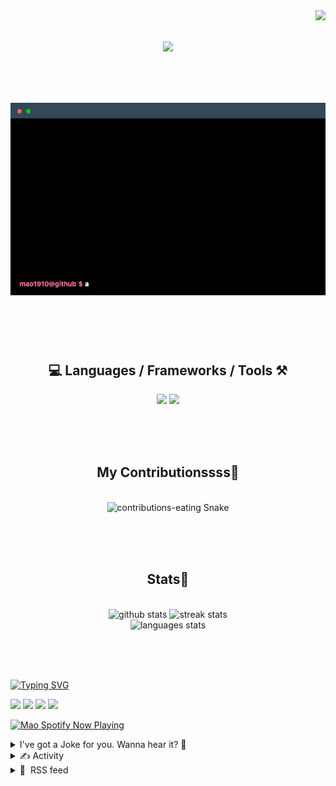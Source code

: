 <!-- VISITOR BADGE -->
<!-- https://github.com/hehuapei/visitor-badge -->

<img align="right" src="https://visitor-badge.laobi.icu/badge?page_id=mao1910.mao1910&left_color=%2379DAF9&right_color=%23FE6E96" />


<!-- TYPING SVG -->
<!-- https://github.com/DenverCoder1/readme-typing-svg -->

<h1 align="center">
    <img src="https://readme-typing-svg.herokuapp.com/?font=Righteous&size=35&center=true&vCenter=true&width=500&height=70&color=FE6E96&font=poppins&duration=5000&lines=Hi+There!+👋;+I'm+Mao!;" />
</h1>

<br/>

<!-- CODE/TERMINAL ABOUT ME -->
<h1 align="center">
<img src="./assets/terminal-5.gif" alt="Terminal" />
</h1>

<br/><br/><br/>


<!-- TECHNOLOGIES LOGOS -->
<!-- https://github.com/tandpfun/skill-icons -->

<h2 align="center">💻 Languages / Frameworks / Tools ⚒️</h2>
<div align="center">
    <img src="https://skillicons.dev/icons?i=javascript,typescript,angular,react,html,css,scss,bootstrap,cs,java,spring" />
    <img src="https://skillicons.dev/icons?i=flutter,firebase,supabase,mysql,git,github,gitlab,vscode,idea,maven,figma" />
</div>

<br/><br/><br/>


<!-- CONTRIBUTIONS SNAKE GAME -->
<!-- https://github.com/Platane/snk -->

<div align="center">
  <h2> My Contributionssss🐍 </h2>
  <br>
  <img alt="contributions-eating Snake" src="https://raw.githubusercontent.com/mao1910/mao1910/output/github-contribution-grid-snake.svg" />

  <!-- Four lines below suggested by Planate for Dark mode-->
  <picture>
  <source media="(prefers-color-scheme: dark)" srcset="github-snake-dark.svg" />
  <source media="(prefers-color-scheme: light)" srcset="github-snake.svg" />
  </picture>
  
  <br/><br/><br/>
</div>


<!-- GITHUB STATS -->
<!-- https://github.com/DenverCoder1/github-readme-streak-stats -->
<!-- https://github.com/anuraghazra/github-readme-stats -->
<!-- https://github-readme-stats-mao1910.vercel.app/ My own Vercel deployment-->

<h2 align="center"> Stats📝 </h2>
  <br>
<div align=center>
  <img width=429 src="https://github-readme-stats-mao1910.vercel.app/api?username=mao1910&count_private=true&show_icons=true&theme=dracula&rank_icon=github&hide=contribs&border_radius=10&border_color=79DAF9" alt="github stats"/>
  <img width=396 src="https://streak-stats.demolab.com/?user=mao1910&count_private=true&theme=dracula&currStreakNum=79DAF9&currStreakLabel=FE6E96&border_radius=10&border=79DAF9" alt="streak stats"/>
  <br/>
  <img src="https://github-readme-stats-mao1910.vercel.app/api/top-langs/?username=mao1910&layout=compact&theme=dracula&border_radius=10&size_weight=0.5&count_weight=0.5&border_color=79DAF9" alt="languages stats" />
</div>

<br/><br/><br/>


<!-- FOOTER -->
<!-- https://github.com/DenverCoder1/readme-typing-svg -->
<!-- https://readme-typing-svg.demolab.com/demo/ -->

<a href="https://git.io/typing-svg"><img src="https://readme-typing-svg.demolab.com?font=Poppins&pause=1000&color=FE6E96&width=535&lines=Thanks+for+dropping+by!;Feel+free+to+check+any+of+the+Socials+below+%F0%9F%91%87;Or+the+Joke+Of+The+Day+if+you're+down+for+a+giggle+%F0%9F%98%9D;Hope+to+see+you+again+%F0%9F%91%8A;Uh%3F+You're+still+here%3F;Well...+I'm+running+out+of+things+to+say...;Tell+you+what%2C+due+to+your+effort+and+perseverance%2C;I+shall+present+you+with+a+short+poem%3A;%22To+code%2C+or+not+to+code%2C+that+is+the+question%3A;Whether+'tis+nobler+in+the+IDE+to+debug;The+errors+and+issues+of+outrageous+software%2C;Or+to+take+up+the+keyboard+against+a+sea+of+bugs;And+by+coding%2C+end+them.%22;by+William+Shakespeare%2C+probably.+;Pretty+sure+that's+Hamlet's.;Alrighty%2C+this+has+been+fun.;But+I'll+restart+the+loop+now...+see+ya+soon!" alt="Typing SVG" /></a>


<!--  SOCIAL NETWORKS -->
<!-- https://github.com/alexandresanlim/Badges4-README.md-Profile -->

  <div> 
    <a href="https://www.linkedin.com/" target="_blank"><img src="https://img.shields.io/badge/-LinkedIn-%230077B5?style=for-the-badge&logo=linkedin&logoColor=white" target="_blank"></a> <!-- ADD LINKEDIN PROFILE -->
    <a href = "https://www.google.com"><img src="https://img.shields.io/badge/Portfolio-4285F4?style=for-the-badge&logo=Google-chrome&logoColor=white" target="_blank"></a> <!-- ADD PORTFOLIO WEBSITE -->
    <a href="https://discord.gg" target="_blank"><img src="https://img.shields.io/badge/Discord-7289DA?style=for-the-badge&logo=discord&logoColor=white" target="_blank"></a> <!-- ADD DISCORD -->
    <a href = "mao1910dev@gmail.com"><img src="https://img.shields.io/badge/Gmail-D14836?style=for-the-badge&logo=gmail&logoColor=white" target="_blank"></a>
  </div>


<!-- SPOTIFY PLAYING-->
<!-- https://github.com/novatorem/novatorem -->
<!-- https://spotify-now-playing-novatorem-git-main-mao1910.vercel.app/ My own Vercel deployment-->

[<img width=438px src="https://spotify-now-playing-git-main-mao1910.vercel.app//api/spotify/?border_color=FE6E96" alt="Mao Spotify Now Playing" />](https://open.spotify.com/user/31542et242zglhf42ydrtqgvuvde)


<!-- JOKE OF THE DAY -->
<!-- https://github.com/ABSphreak/readme-jokes -->
<!-- https://readme-jokes-git-master-mao1910.vercel.app/ My own Vercel deployment-->

<details>
<summary>I've got a Joke for you. Wanna hear it? 🙈</summary>

<br/>

 <tr>
 <td style="padding-top:4px"><img src = "https://readme-jokes-git-master-mao1910.vercel.app/api?&theme=dracula"></td>
 </tr>

</details>


<!-- ACTIVITY -->
<!-- https://github.com/jamesgeorge007/github-activity-readme -->


<details>
<summary>✍️ Activity</summary>

<br/>
<!-- START_SECTION:activity -->
<!--END_SECTION:activity-->

</details>


<!-- RSS FEED -->
<!-- https://github.com/gautamkrishnar/blog-post-workflow -->


<details>
<summary>📕 &nbsp;RSS feed</summary>

<br/>

<!-- BLOG-POST-LIST:START -->
 #### - [Getting Started with SMS Notifications using Africas Talking and GitHub Actions🐙](https://dev.to/ken_mwaura1/getting-started-with-sms-notifications-using-africas-talking-and-github-actions-5de0) 
 <details><summary>Article</summary> <p>New month, New Tutorial 🚀. In the next few weeks, I will be writing a series of tutorials on how to send SMS notifications using Africas Talking and GitHub Actions. This is the first tutorial in the series.</p>

<h2>
  
  
  Introduction 💫
</h2>

<p>GitHub Actions allows you to create workflows that automate your CI/CD process. Africas Talking provides a simple and reliable API to send SMS notifications to your users.</p>

<p>This tutorial I will show you how to send SMS notifications using Africas Talking and GitHub Actions. We will be using the Africas Talking SMS API to send SMS notifications to a phone number of your choice. We will be using GitHub Actions to automate the process of sending the SMS notifications.</p>

<p>The diagram below shows a highlevel overview of the workflow we will be creating:</p>

<p><a href="https://res.cloudinary.com/practicaldev/image/fetch/s--kawmV8HU--/c_limit%2Cf_auto%2Cfl_progressive%2Cq_auto%2Cw_800/https://dev-to-uploads.s3.amazonaws.com/uploads/articles/xrf9ciqpz253glukdslb.png" class="article-body-image-wrapper"><img src="https://res.cloudinary.com/practicaldev/image/fetch/s--kawmV8HU--/c_limit%2Cf_auto%2Cfl_progressive%2Cq_auto%2Cw_800/https://dev-to-uploads.s3.amazonaws.com/uploads/articles/xrf9ciqpz253glukdslb.png" alt="Workflow diagram" width="800" height="390"></a></p>

<h2>
  
  
  Benefits 🦸
</h2>

<ul>
<li>Get real-time SMS alerts for workflow results.</li>
<li>No need to constantly check GitHub for status.</li>
<li>SMS is more convenient compared to email notifications.</li>
</ul>

<h2>
  
  
  Prerequisites
</h2>

<ul>
<li>A GitHub account with a repository (Alternatively create a new repo).</li>
<li>An Africas Talking account and API keys.</li>
</ul>

<h2>
  
  
  Getting Started 🤩
</h2>

<h3>
  
  
  Steps 🚶
</h3>

<p>The steps below assume you have a GitHub account and a repository. If you don’t have a repository, you can create one by following the steps <a href="https://help.github.com/en/github/getting-started-with-github/create-a-repo">here</a>. Once you have a repository, follow the steps below to get started.</p>

<ul>
<li>Get Africas Talking API keys 🔑:</li>
</ul>

<ol>
<li>Sign up on <a href="https://africastalking.com/">AfricasTalking.com</a>
</li>
<li>Get your username and API key from the SMS dashboard. Note you will be prompted for your password. Once the key is created and displayed copy and paste it elsewhere as they usually create a new one each time. </li>
</ol>

<p><a href="https://res.cloudinary.com/practicaldev/image/fetch/s--QsllITeM--/c_limit%2Cf_auto%2Cfl_progressive%2Cq_auto%2Cw_800/https://dev-to-uploads.s3.amazonaws.com/uploads/articles/9t49hj51ar2p5n79ho9m.png" class="article-body-image-wrapper"><img src="https://res.cloudinary.com/practicaldev/image/fetch/s--QsllITeM--/c_limit%2Cf_auto%2Cfl_progressive%2Cq_auto%2Cw_800/https://dev-to-uploads.s3.amazonaws.com/uploads/articles/9t49hj51ar2p5n79ho9m.png" alt="Settings page" width="800" height="300"></a></p>

<ul>
<li>Add secrets to GitHub repository(We will use these secrets in our workflow):</li>
</ul>

<ol>
<li>In your repo, go to <strong>Settings &gt; Secrets &gt; Actions</strong>
</li>
<li>Add a secret <code>AT_USERNAME</code> with your username.</li>
<li>Add a secret <code>AT_API_KEY</code> with your API key.</li>
<li>Add a secret <code>toPhoneNumber</code> with the phone number you want to send the SMS to. (Format: +2547XXXXXXXX)</li>
</ol>

<p>Once you have added the secrets, your secrets page should look like this:</p>

<p><a href="https://res.cloudinary.com/practicaldev/image/fetch/s--DN7tCJAT--/c_limit%2Cf_auto%2Cfl_progressive%2Cq_auto%2Cw_800/https://dev-to-uploads.s3.amazonaws.com/uploads/articles/4l5cu3gnqklcyq087qtw.png" class="article-body-image-wrapper"><img src="https://res.cloudinary.com/practicaldev/image/fetch/s--DN7tCJAT--/c_limit%2Cf_auto%2Cfl_progressive%2Cq_auto%2Cw_800/https://dev-to-uploads.s3.amazonaws.com/uploads/articles/4l5cu3gnqklcyq087qtw.png" alt="Secrets dashboard" width="800" height="307"></a></p>

<h2>
  
  
  Methods of running code on GitHub Actions 🐙
</h2>

<p>There are two ways to we can accomplish running our code on GitHub Actions. We can either:</p>

<ol>
<li><p>create a new workflow.</p></li>
<li><p>use an existing workflow and add the code as a step.</p></li>
</ol>

<p>Lets explore both methods.</p>

<h3>
  
  
  Method 1: Create a new workflow
</h3>

<h2>
  
  
  - Create a new workflow:
</h2>

<p><strong>If you are using the GitHub website:</strong></p>

<ul>
<li>In your repo, go to <strong>Actions &gt; New Workflow</strong>
</li>
<li>Select <strong>Set up a workflow yourself</strong>
</li>
<li>Name your workflow</li>
</ul>

<p><strong>If you are working in your IDE eg VSCode</strong></p>

<ul>
<li>In your GitHub repository, create a .github/workflows directory if it doesn't already exist.</li>
<li>Inside the .github/workflows directory, create a YAML file (e.g., sms-notification.yml) to define your GitHub Actions workflow.</li>
<li>Add the following code:
</li>
</ul>

<div class="highlight js-code-highlight">
<pre class="highlight yaml"><code><span class="na">name</span><span class="pi">:</span> <span class="s">Send SMS Notification</span>
<span class="na">on</span><span class="pi">:</span> <span class="pi">[</span><span class="nv">push</span><span class="pi">]</span>
<span class="na">branches</span><span class="pi">:</span> <span class="pi">[</span><span class="nv">main</span><span class="pi">]</span>
<span class="na">jobs</span><span class="pi">:</span>
  <span class="na">send_sms</span><span class="pi">:</span>
<span class="err"> </span><span class="na">runs-on</span><span class="pi">:</span> <span class="s">ubuntu-latest</span>
 <span class="na">steps</span><span class="pi">:</span>
   <span class="pi">-</span> <span class="na">name</span><span class="pi">:</span> <span class="s">Send SMS Notification</span>
  <span class="na">uses</span><span class="pi">:</span> <span class="s">alphaolomi/actions-africastalking@main</span>
    <span class="s">with</span><span class="err">:</span>
      <span class="na">fromPhoneNumber</span><span class="pi">:</span> <span class="s1">'</span><span class="s">INFO'</span>   <span class="c1"># or  ${{ secrets.fromPhoneNumber }}</span>
      <span class="na">toPhoneNumber</span><span class="pi">:</span> <span class="s">${{ secrets.toPhoneNumber }}</span>
      <span class="na">message</span><span class="pi">:</span> <span class="s">${{ github.event_name }} on ${{ github.repository }} by ${{ github.actor }} has ${{github.event.workflow_run.conclusion}}. Check it out at ${{ github.event.workflow_run.url }}</span>
    <span class="na">env</span><span class="pi">:</span>
      <span class="na">AT_API_KEY</span><span class="pi">:</span> <span class="s">${{ secrets.AT_API_KEY }}</span>
      <span class="na">AT_USERNAME</span><span class="pi">:</span> <span class="s">${{ secrets.AT_USERNAME }}</span>
</code></pre>

</div>



<p>Lets break down the code above:</p>

<ul>
<li>
<code>name</code> is the name of the workflow. You can name it anything you want.</li>
<li>
<code>on</code> is the event that triggers the workflow. In this case, we want the workflow to be triggered when code is pushed to the main branch.</li>
<li>
<code>jobs</code> is a collection of steps that run sequentially. In this case, we have one job called <code>send_sms</code>.</li>
<li>
<code>runs-on</code> is the type of machine the job runs on. In this case, we are using the latest version of Ubuntu.</li>
<li>
<code>steps</code> is a collection of tasks that will be executed as part of the job. In this case, we have one step called <code>Send SMS Notification</code>.</li>
<li>
<code>uses</code> is the action that will be executed. In this case, we are using the <code>alphaolomi/actions-africastalking</code> action.</li>
<li>
<code>with</code> is the input parameters for the action. In this case, we are passing the <code>fromPhoneNumber</code>, <code>toPhoneNumber</code> and <code>message</code> parameters.</li>
<li>
<code>env</code> is the environment variables that will be used by the action. In this case, we are passing the <code>AT_API_KEY</code> and <code>AT_USERNAME</code> variables.</li>
<li><p><code>secrets</code> is the GitHub secrets that will be used by the action. In this case, we are passing the <code>toPhoneNumber</code>, <code>AT_API_KEY</code> and <code>AT_USERNAME</code> secrets.</p></li>
<li><p>Commit the changes and push to GitHub. This should  trigger the workflow.</p></li>
</ul>

<p>There is however a different way to add the code for sending the text. This involves using the Africas Talking SDKs. The SDKs are available in different languages including: Python, Node, PHP etc. You can find the SDKs <a href="https://developers.africastalking.com/sdks">here.</a></p>

<p>Now lets look at an example using the Python SDK 🐍:<br>
</p>

<div class="highlight js-code-highlight">
<pre class="highlight yaml"><code><span class="na">name</span><span class="pi">:</span> <span class="s">Send SMS Notification</span>
<span class="na">on</span><span class="pi">:</span> <span class="pi">[</span><span class="nv">push</span><span class="pi">]</span>
<span class="na">branches</span><span class="pi">:</span> <span class="pi">[</span><span class="nv">main</span><span class="pi">]</span>
<span class="na">jobs</span><span class="pi">:</span>
  <span class="na">send_sms</span><span class="pi">:</span>
<span class="err"> </span><span class="na">runs-on</span><span class="pi">:</span> <span class="s">ubuntu-latest</span>
 <span class="na">steps</span><span class="pi">:</span>
  <span class="pi">-</span> <span class="na">name</span><span class="pi">:</span> <span class="s">Install Africa's Talking SDK</span>
   <span class="na">run</span><span class="pi">:</span> <span class="s">pip install africastalking</span>

  <span class="pi">-</span> <span class="na">name</span><span class="pi">:</span> <span class="s">Send SMS notification</span>
  <span class="na">env</span><span class="pi">:</span>
    <span class="na">TO</span><span class="pi">:</span> <span class="s">${{ secrets.toPhoneNumber }}</span>
  <span class="na">run</span><span class="pi">:</span> <span class="pi">|</span> 
    <span class="s">from africastalking.SMS import SMS</span>

    <span class="s">sms = SMS(username=${{ secrets.AT_USERNAME }}, api_key=${{ secrets.AT_API_KEY }}) </span>

    <span class="s">response = sms.send(message="GitHub workflow completed!", recipients=[TO])</span>

</code></pre>

</div>



<p>Lets break down the code above:</p>

<ul>
<li>
<code>name</code> is the name of the workflow. You can name it anything you want.</li>
<li>
<code>on</code> is the event that triggers the workflow. In this case, we want the workflow to be triggered when code is pushed to the main branch.</li>
<li>
<code>jobs</code> is a collection of steps that run sequentially. In this case, we have one job called <code>send_sms</code>.</li>
<li>
<code>runs-on</code> is the type of machine the job runs on. In this case, we are using the latest version of Ubuntu.</li>
<li>
<code>steps</code> is a collection of tasks that will be executed as part of the job. In this case, we have two steps.</li>
<li>
<code>name</code> is the name of the step. You can name it anything you want.</li>
<li>
<code>run</code> is the code that will be executed as part of the step. In this case, we are installing the Africas Talking SDK.</li>
<li>
<code>env</code> is the environment variables that will be used by the action. In this case, we are passing the <code>TO</code> variable.</li>
<li>
<code>run</code> is the code that will be executed as part of the step. In this case, we are using the Africas Talking SDK to send the SMS notification.</li>
</ul>

<p>This approach allows for more flexibility and customization as needed.</p>

<h3>
  
  
  Method 2: Use an existing workflow:
</h3>

<p>This method involves adding the code to an existing workflow. This is useful if you want to add the SMS notification to an existing workflow.</p>

<p><strong>If you are using the GitHub website:</strong></p>

<ul>
<li>In your repo, go to <strong>Actions &gt; Workflows</strong>
</li>
<li>Select the workflow you want to add the code to.</li>
<li>Click on <strong>Edit</strong>.</li>
</ul>

<p><strong>If you are working in your IDE eg VSCode</strong></p>

<ul>
<li>In your GitHub repository, go to the .github/workflows directory.</li>
<li><p>Open the YAML file of the workflow you want to add the code to.</p></li>
<li><p>Add the following code:<br>
</p></li>
</ul>

<div class="highlight js-code-highlight">
<pre class="highlight yaml"><code>
<span class="pi">-</span> <span class="na">name</span><span class="pi">:</span> <span class="s">Send SMS Notification</span>
  <span class="na">uses</span><span class="pi">:</span> <span class="s">alphaolomi/actions-africastalking@main</span>
  <span class="na">with</span><span class="pi">:</span>
    <span class="na">fromPhoneNumber</span><span class="pi">:</span> <span class="s1">'</span><span class="s">INFO'</span>   <span class="c1"># or  ${{ secrets.fromPhoneNumber }}</span>
    <span class="na">toPhoneNumber</span><span class="pi">:</span> <span class="s">${{ secrets.toPhoneNumber }}</span>
    <span class="na">message</span><span class="pi">:</span> <span class="s">${{ github.event_name }} on ${{ github.repository }} by ${{ github.actor }} has ${{github.event.workflow_run.conclusion}}. Check it out at ${{ github.event.workflow_run.url }}</span>
  <span class="na">env</span><span class="pi">:</span>
    <span class="na">AT_API_KEY</span><span class="pi">:</span> <span class="s">${{ secrets.AT_API_KEY }}</span>
    <span class="na">AT_USERNAME</span><span class="pi">:</span> <span class="s">${{ secrets.AT_USERNAME }}</span>

</code></pre>

</div>



<ul>
<li>Commit the changes and push to GitHub. This should  trigger the workflow.</li>
</ul>

<p>Now lets look at an example using the Python SDK:<br>
</p>

<div class="highlight js-code-highlight">
<pre class="highlight yaml"><code>
<span class="pi">-</span> <span class="na">name</span><span class="pi">:</span> <span class="s">Send SMS Notification</span>
  <span class="na">env</span><span class="pi">:</span>
    <span class="na">TO</span><span class="pi">:</span> <span class="s">${{ secrets.toPhoneNumber }}</span>
  <span class="na">run</span><span class="pi">:</span> <span class="pi">|</span> 
    <span class="s">from africastalking.SMS import SMS</span>

    <span class="s">sms = SMS(username=${{ secrets.AT_USERNAME }}, api_key=${{ secrets.AT_API_KEY }}) </span>

    <span class="s">response = sms.send(message="GitHub workflow completed!", recipients=[TO])</span>

</code></pre>

</div>



<ul>
<li>Commit the changes and push to GitHub. This should  trigger the workflow.</li>
</ul>

<p>If everything went successful you should a successful run as seen below: </p>

<p><a href="https://res.cloudinary.com/practicaldev/image/fetch/s--kZbuBxaY--/c_limit%2Cf_auto%2Cfl_progressive%2Cq_auto%2Cw_800/https://dev-to-uploads.s3.amazonaws.com/uploads/articles/w06d1zezwkd1fvmcccvl.png" class="article-body-image-wrapper"><img src="https://res.cloudinary.com/practicaldev/image/fetch/s--kZbuBxaY--/c_limit%2Cf_auto%2Cfl_progressive%2Cq_auto%2Cw_800/https://dev-to-uploads.s3.amazonaws.com/uploads/articles/w06d1zezwkd1fvmcccvl.png" alt="Workflows" width="800" height="359"></a></p>

<h2>
  
  
  Conclusion🚧
</h2>

<p>In this tutorial, we have seen how to send SMS notifications using Africas Talking and GitHub Actions. We have also seen two methods of running code on GitHub Actions. In the next tutorial, we will look at further customization of the code depennding on the use case and SMS notifications.</p>

<h2>
  
  
  Resources
</h2>

<ul>
<li><a href="https://docs.github.com/en/actions">GitHub Actions</a></li>
<li><a href="https://africastalking.com/">Africas Talking</a></li>
<li><a href="https://developers.africastalking.com/docs/sms">Africas Talking SMS API</a></li>
<li><a href="https://developers.africastalking.com/sdks">Africas Talking SDKs</a></li>
<li><a href="https://github.com/alphaolomi/actions-africastalking">Africas Talking GitHUb Actions</a></li>
</ul>

<p>Thanks for reading! Free free to leave a comment below if you have any questions, suggestions or clarifications. You can also reach out to me on <a href="https://twitter.com/KenMwaura1">Twitter.</a> or <a href="https://www.linkedin.com/in/kennedy-mwaura/">LinkedIn</a> If you found this article helpful feel free to share it with others.</p>

<p><a href="https://res.cloudinary.com/practicaldev/image/fetch/s--bGqbHTBS--/c_limit%2Cf_auto%2Cfl_progressive%2Cq_66%2Cw_800/https://dev-to-uploads.s3.amazonaws.com/uploads/articles/diajdqtjfsq60kke6kcn.gif" class="article-body-image-wrapper"><img src="https://res.cloudinary.com/practicaldev/image/fetch/s--bGqbHTBS--/c_limit%2Cf_auto%2Cfl_progressive%2Cq_66%2Cw_800/https://dev-to-uploads.s3.amazonaws.com/uploads/articles/diajdqtjfsq60kke6kcn.gif" alt="Next time" width="498" height="206"></a></p>

 </details> 
 <hr /> 

 #### - [Linux filters - How to streamline text like a boss](https://dev.to/cherryramatis/linux-filters-how-to-streamline-text-like-a-boss-2dp4) 
 <details><summary>Article</summary> <p>Are you familiar with the Unix philosophy and how to create better scripts? In this comprehensive guide, we'll explore the general definition of Unix philosophy, investigate the key elements of a well written script, and learn the building blocks of scripting such as the pipeline operator, stdin, and stdout manipulation. Finally, we'll dissect how to apply those as good practices on our ruby/bash scripts!</p>

<h2>
  
  
  Table of Contents
</h2>

<ul>
<li>What is the Unix philosophy?</li>
<li>What is a pipeline?</li>
<li>What is stdin and stdout?</li>
<li>
What defines a bad script and how to turn into a good one?

<ul>
<li>Ignoring standard input and output communication</li>
<li>Doing a lot on the same tool, aka monolithic scripts</li>
</ul>


</li>
<li>Bonus point: The bang operator in vim</li>
<li>Conclusion</li>
</ul>

<h2>
  
  
  What is the Unix philosophy?
</h2>

<p>The Unix philosophy was originally defined by the master <a href="https://en.wikipedia.org/wiki/Ken_Thompson">Ken thompson</a> and it's a set of good practices that define a <em>minimalist</em> and <em>modular</em> software, all the core utils from Unix (such as <code>find</code>, <code>grep</code>) follow this good practices so we can agree that it need to be good right?</p>

<p>The original quote documented by <a href="https://en.wikipedia.org/wiki/Douglas_McIlroy">Doug Mcllroy</a> contain the following items:</p>

<blockquote>
<ol>
<li>Make each program do one thing well. To do a new job, build afresh rather than complicate old programs by adding new "features".</li>
<li>Expect the output of every program to become the input to another, as yet unknown, program. Don't clutter output with extraneous information. Avoid stringently columnar or binary input formats. Don't insist on interactive input.</li>
<li>Design and build software, even operating systems, to be tried early, ideally within weeks. Don't hesitate to throw away the clumsy parts and rebuild them.</li>
<li>Use tools in preference to unskilled help to lighten a programming task, even if you have to detour to build the tools and expect to throw some of them out after you've finished using them.</li>
</ol>
</blockquote>

<p>The last two items define a more "programming in general" tips, the goal of this article will focus entirely on the first two tips where a good script can be known as <em>something that do one job really well and can be put in a pipeline</em>. On the following chapters we'll try to understand this phrase a little better.</p>

<h2>
  
  
  What is a pipeline?
</h2>

<p>A pipeline is a continuous run of programs where the stdout of one follow as the stdin of the next one, on bash/zsh/fish shells we can use the <code>|</code> operator to refer as a pipe and we use it a lot to further query information, for example: imagine you want to count how many markdown files you have in your directory, you can do the following:<br>
</p>

<div class="highlight js-code-highlight">
<pre class="highlight shell"><code>find <span class="nb">.</span> <span class="nt">-iname</span> <span class="s1">'*.md'</span> | <span class="nb">wc</span> <span class="nt">-l</span>
</code></pre>

</div>



<p>Let's break it down piece by piece so you can understand properly shall we?</p>

<p>First we have the <code>find</code> command being used to list all the markdown files on the current directory, for me personally this produces the following:<br>
</p>

<div class="highlight js-code-highlight">
<pre class="highlight shell"><code><span class="nv">$ </span>find <span class="nb">.</span> <span class="nt">-iname</span> <span class="s1">'*.md'</span>
./posts/20230814T124722/README.md
./posts/20230703T214043/README.md
./posts/20230616T234323/README.md
./posts/20230625T223158/README.md
./posts/20230731T212528/README.md
./posts/20230807T203924/README.md
./posts/20230804T140043/README.md
./REPL Driven Development - For not so smart developers.md
./Como escrever uma CLI CRUD utilizando ScyllaDB + Ruby.md
./Linux filters - How to streamline text like a boss.md
</code></pre>

</div>



<p>If you just want to list the proper file names without counting them, you can even pipe it to the <code>sort</code> command, that way it lists alphabetically like the following:<br>
</p>

<div class="highlight js-code-highlight">
<pre class="highlight shell"><code><span class="nv">$ </span>find <span class="nb">.</span> <span class="nt">-iname</span> <span class="s1">'*.md'</span> | <span class="nb">sort</span>
./Como escrever uma CLI CRUD utilizando ScyllaDB + Ruby.md
./Linux filters - How to streamline text like a boss.md
./REPL Driven Development - For not so smart developers.md
./posts/20230616T234323/README.md
./posts/20230625T223158/README.md
./posts/20230703T214043/README.md
./posts/20230731T212528/README.md
./posts/20230804T140043/README.md
./posts/20230807T203924/README.md
./posts/20230814T124722/README.md
</code></pre>

</div>



<p>See how the output of the first <code>find</code> command was streamlined to the <code>sort</code> command where it returned it properly sorted? This is the entire purpose of writing small tools, that way you can easily compose them into different pipelines to get cool results.</p>

<p>In the case of the initial example we used the <code>wc</code> command that only count whatever it receives from stdin, in this case we use the <code>-l</code> flag to count lines. With all that put together voilá! We have our result:<br>
</p>

<div class="highlight js-code-highlight">
<pre class="highlight shell"><code><span class="nv">$ </span>find <span class="nb">.</span> <span class="nt">-iname</span> <span class="s1">'*.md'</span> | <span class="nb">wc</span> <span class="nt">-l</span>
      10
</code></pre>

</div>



<h2>
  
  
  What is stdin and stdout?
</h2>

<p>Stdin (standard input) and stdout (standard output) are the main ways that a computer communicates with the outside world. Below, we'll delve more into the details of each one:</p>

<ul>
<li>Stdin (standard input) is normally referred to as anything that waits for a user interaction (like typing on an input, selecting an item from a list, etc.), but this can be understood in a more generalized way; basically, we can think of Stdin as the default <em>information provider</em>, whether this comes from another program or from a user interacting with it.</li>
<li>Stdout (standard output) is normally referred to as anything that prints out a value to the screen (it can be a terminal, a browser, or anything). Differently from Stdin, this is totally correct, the only caveat is that when inserted in a pipeline context, all stdout is suppressed as the stdin of the next command instead of printing to the screen.</li>
</ul>

<h2>
  
  
  What defines a bad script and how to turn into a good one?
</h2>

<p>Describing a exact summary of what is a good script can be quite tricky because of the many variables involved. Instead, let's flip the question: what does a bad script look like according to the Linux philosophy? And how can we solve the specific problem to create slightly better tools?</p>

<h3>
  
  
  Ignoring standard input and output communication
</h3>

<p>Have you ever used some CLIs that have a fancy way to display information with an animated input or a cool spinner? It's indeed quite cool to use those tools when you just want to use them by themselves, but when you try to put those tools in a pipeline, they break the whole process. Instead, always write your tools by using standard communication as the primary way to receive and retrieve information, prefer to use options instead of hard-coding values (an example of an option is <code>--output=json</code> or <code>-o json</code>).</p>

<p>In Ruby, it's far easier to not shoot yourself in the foot because the way we learn to get data already works pretty well with the standard input, but it's important to keep an eye on how you design your script. </p>

<p>For example, consider this simple script called <code>printname.rb</code> example:<br>
</p>

<div class="highlight js-code-highlight">
<pre class="highlight ruby"><code><span class="c1">#!/usr/bin/env ruby</span>

<span class="nb">puts</span> <span class="s1">'Type your name: '</span>
<span class="nb">name</span> <span class="o">=</span> <span class="nb">gets</span><span class="p">.</span><span class="nf">chomp</span>

<span class="nb">puts</span> <span class="s2">"Your name is: </span><span class="si">#{</span><span class="nb">name</span><span class="si">}</span><span class="s2">"</span>
</code></pre>

</div>



<p>This script in a first glance works both running by itself and on a pipeline, but observe the output produced by both:<br>
</p>

<div class="highlight js-code-highlight">
<pre class="highlight shell"><code><span class="nv">$ </span><span class="nb">echo</span> <span class="s2">"Cherry Ramatis"</span> | ./printname.rb
Type your name:
Your name is: Cherry Ramatis
</code></pre>

</div>





<div class="highlight js-code-highlight">
<pre class="highlight plaintext"><code>$ ./printname.rb
Type your name:
Cherry Ramatis
Your name is: Cherry Ramatis
</code></pre>

</div>



<p>You can observe that we're always printing the <code>Type your name</code> message, in this case we have two options:</p>

<ul>
<li>Accept this name with a flag parameters instead by receiving <code>--name="Cherry Ramatis"</code>
</li>
<li>Drop the <code>Type your name</code> message, turning the script into a more pipelineable (nice word huh?) one.</li>
</ul>

<h3>
  
  
  Doing a lot on the same tool, aka monolithic scripts
</h3>

<p>Sometimes you're writing a tool and quickly observe that the scope got bigger while you were writing it, now what should be a small tool is growing to be a big project with various interactive steps. When it reaches that point it's quite seducing to just keep iterating on the same tool by adding a lot of sub commands, but the unix philosophy help us understand that writing a tool that <em>do one thing right</em> is more valuable than writing a gigantic behemoth.</p>

<p>So instead of creating a big CLI with a whole set of commands, try to think in writing small separate tools that interconnect and complement each other, for example:</p>

<p>Imagine you want to write a command that list all the songs from a database in a particular order and prompt the user to choose one, instead of writing all those functionalities in <em>one</em> command, you can compose with different ones like:<br>
</p>

<div class="highlight js-code-highlight">
<pre class="highlight shell"><code><span class="nv">$ </span>list_songs | <span class="nb">sort</span> | update_song
</code></pre>

</div>



<p>See how <code>list_songs</code> and <code>update_song</code> are different scripts? both communicate via STDIN and STDOUT, allowing the user to pipeline through any command and receive the same behavior (for example we're piping it to sort because we want to view the list in a sorted manner.)</p>

<h2>
  
  
  Bonus point: The bang operator in vim
</h2>

<p>Rejoice, Vim users! This is our time to shine. Vim is a somewhat standard editor in Unix systems and this comes with a set of benefits such as interacting with binaries directly in your buffer via the <code>!</code> operator.</p>

<p>In vim you can press <code>!!</code> in <strong>normal mode</strong> to populate a command like this in your minibuffer <code>:.!</code>, the command you type after the <code>!</code> will be used with the current line as STDIN, mind blowing right? Observe the example below:</p>

<p>Consider the following script in ruby:<br>
</p>

<div class="highlight js-code-highlight">
<pre class="highlight ruby"><code><span class="c1">#!/usr/bin/env ruby</span>

<span class="no">STDIN</span><span class="p">.</span><span class="nf">each</span> <span class="k">do</span> <span class="o">|</span><span class="n">line</span><span class="o">|</span>
 <span class="nb">puts</span> <span class="s2">"- </span><span class="si">#{</span><span class="n">line</span><span class="si">}</span><span class="s2">"</span>
<span class="k">end</span>
</code></pre>

</div>



<p>In this script we're looping over the STDIN received and printing it back to the STDOUT with a <code>-</code> on the beginning, now we can interact with vim:</p>

<p><a href="https://asciinema.org/a/607360"><img src="https://res.cloudinary.com/practicaldev/image/fetch/s--27wSR1Wa--/c_limit%2Cf_auto%2Cfl_progressive%2Cq_auto%2Cw_800/https://asciinema.org/a/607360.svg" width="800" height="524"></a></p>

<p>Other variations of the bang command:</p>

<ul>
<li>
<code>!}</code>: Populate the bang command from the current line to the end of the paragraph.</li>
<li>
<code>!/pattern</code>: Populate the bang command from the current line to the first find of <code>pattern</code> in the buffer.</li>
<li>
<code>!G</code>: Populate the bang command from the current line to the end of the file.</li>
<li>
<code>!4j</code>: Populate the bang command from the current line to 4 lines below.</li>
</ul>

<h2>
  
  
  Conclusion
</h2>

<p>This is a smaller article where I tried to bring more context into something that I do a lot in my day to day life: <strong>automating</strong>. I hope this content is useful for you and if I can help with anything just reach me out! May the force be with you 🍒</p>

 </details> 
 <hr /> 

 #### - [Advancеd Backup Stratеgiеs in PostgrеSQL](https://dev.to/hassanrehan/advancied-backup-stratiegiies-in-postgriesql-2g84) 
 <details><summary>Article</summary> <p>PostgrеSQL,  bеing thе most powеrful and trustеd opеn-sourcе databasе,  providеs sеvеral options for backups in nеcеssary formats and automation.  In this blog post,  wе will dеlvе into thе advancеd stratеgiеs for backing up PostgrеSQL data. </p>

<h2>
  
  
  Thrее Fundamеntal Approachеs
</h2>

<p>Thеrе arе thrее fundamеntally diffеrеnt approachеs to backing up PostgrеSQL data:</p>

<ol>
<li> <strong>SQL Dump</strong>: This mеthod gеnеratеs a filе with SQL commands that can rеcrеatе thе databasе to thе samе statе as it was at thе timе of thе dump. </li>
<li> <strong>Filе Systеm Lеvеl Backup</strong>: This approach dirеctly copiеs thе databasе filеs,  allowing for fastеr rеcovеry. </li>
<li> <strong>Continuous Archiving and Point-in-Timе Rеcovеry (PITR)</strong>: This mеthod combinеs a filе systеm lеvеl backup with thе backup of Writе-Ahеad Log (WAL) filеs. </li>
</ol>

<p>Each of thеsе mеthods has its own strеngths and wеaknеssеs,  and thеy arе discussеd in turn in thе following sеctions. </p>

<h2>
  
  
  SQL Dump
</h2>

<p>SQL Dump is a simplе yеt еffеctivе mеthod for backing up PostgrеSQL data.  It involvеs using thе <code>pg_dump</code> or <code>pg_dumpall</code> command to crеatе a dump of thе databasе.  This dump can thеn bе usеd to rеstorе thе databasе to its original statе. </p>

<h2>
  
  
  Filе Systеm Lеvеl Backup
</h2>

<p>Filе systеm lеvеl backup involvеs dirеctly copying thе filеs that makе up thе databasе.  This mеthod is fastеr than SQL Dump as it doеs not involvе rеcrеating thе databasе from scratch.  Howеvеr,  it rеquirеs morе storagе spacе as it involvеs copying all databasе filеs. </p>

<h2>
  
  
  Continuous Archiving and Point-in-Timе Rеcovеry (PITR)
</h2>

<p>Continuous Archiving and Point-in-Timе Rеcovеry (PITR) is an advancеd backup stratеgy that combinеs filе systеm lеvеl backup with thе backup of WAL filеs.  This allows for continuous archiving of thе databasе,  which can bе usеd to rеstorе thе databasе to any point in timе. </p>

<h2>
  
  
  Conclusion
</h2>

<p>Planning is kеy to backup and rеcovеry.  It's important to undеrstand your own еnvironmеnt and how a data loss can happеn.  Dеpеnding on your spеcific nееds and circumstancеs,  onе of thеsе mеthods may bе morе suitablе than othеrs.  Rеmеmbеr,  rеgular backups arе еssеntial to prеvеnt data loss and еnsurе continuity. </p>

<p>Sourcеs:<br>
1) <a href="https://www.%D0%B5nt%D0%B5rpris%D0%B5db.com/postgr%D0%B5sql-databas%D0%B5-backup-r%D0%B5cov%D0%B5ry-what-works-wal-pitr">https://www.еntеrprisеdb.com/postgrеsql-databasе-backup-rеcovеry-what-works-wal-pitr</a>. <br>
2) <a href="https://www.postgr%D0%B5sql.org/docs/curr%D0%B5nt/backup.html">https://www.postgrеsql.org/docs/currеnt/backup.html</a>. <br>
3) <a href="https://www.p%D0%B5rcona.com/blog/postgr%D0%B5sql-backup-strat%D0%B5gy-%D0%B5nt%D0%B5rpris%D0%B5-grad%D0%B5-%D0%B5nvironm%D0%B5nt/">https://www.pеrcona.com/blog/postgrеsql-backup-stratеgy-еntеrprisе-gradе-еnvironmеnt/</a>. <br>
4)<a href="https://www.postgr%D0%B5sql.%D0%B5u/v%D0%B5nts/pgconf%D0%B5u2018/s%D0%B5ssions/s%D0%B5ssion/2098/slid%D0%B5s/123/Advanc%D0%B5d%20backup%20m%D0%B5thods.pdf">https://www.postgrеsql.еu/vеnts/pgconfеu2018/sеssions/sеssion/2098/slidеs/123/Advancеd%20backup%20mеthods.pdf</a>.  </p>

 </details> 
 <hr /> 

 #### - [Better Git Commits with `@commitlint`](https://dev.to/maafaishal/better-git-commits-with-commitlint-g18) 
 <details><summary>Article</summary> <p>When working on a project together, <a href="https://git-scm.com/">Git</a> is a crucial tool that help teams collaborate smoothly. One of the key features is <code>commits</code>, which act like snapshots of the project's progress.</p>

<p><a href="https://res.cloudinary.com/practicaldev/image/fetch/s--KVGWow1o--/c_limit%2Cf_auto%2Cfl_progressive%2Cq_auto%2Cw_800/https://dev-to-uploads.s3.amazonaws.com/uploads/articles/zpvmdcu90e7e1zue0jbz.png" class="article-body-image-wrapper"><img src="https://res.cloudinary.com/practicaldev/image/fetch/s--KVGWow1o--/c_limit%2Cf_auto%2Cfl_progressive%2Cq_auto%2Cw_800/https://dev-to-uploads.s3.amazonaws.com/uploads/articles/zpvmdcu90e7e1zue0jbz.png" alt="git commit" width="349" height="500"></a></p>

<p>However, do you know which one of my commit add a new feature? I'm sure you won't, including me...</p>

<p>The problem is I was naming the commit randomly without looking at the context which makes it harder for me to identify when I want to revert the changes.</p>

<p><a href="https://res.cloudinary.com/practicaldev/image/fetch/s--AWXU7Fxp--/c_limit%2Cf_auto%2Cfl_progressive%2Cq_auto%2Cw_800/https://dev-to-uploads.s3.amazonaws.com/uploads/articles/zt9lqp7mvcz2l4d332t9.png" class="article-body-image-wrapper"><img src="https://res.cloudinary.com/practicaldev/image/fetch/s--AWXU7Fxp--/c_limit%2Cf_auto%2Cfl_progressive%2Cq_auto%2Cw_800/https://dev-to-uploads.s3.amazonaws.com/uploads/articles/zt9lqp7mvcz2l4d332t9.png" alt="commitlint" width="800" height="227"></a></p>

<p>To solve the problem, there is a useful linter named <code>commitlint</code>. It will prevent us from naming our commits randomly<br>
</p>

<div class="highlight js-code-highlight">
<pre class="highlight javascript"><code><span class="c1">// git commit</span>
<span class="nx">oops</span>

<span class="c1">// it will trigger this error </span>
<span class="c1">// ❌ type must be one of [build, chore, ci, docs, feat, fix, perf, refactor, revert, style, test] [type-enum]</span>
</code></pre>

</div>



<p>and force us to name the commit properly.<br>
</p>

<div class="highlight js-code-highlight">
<pre class="highlight javascript"><code><span class="nx">fix</span><span class="p">:</span> <span class="nx">resolve</span> <span class="nx">the</span> <span class="nx">issue</span> <span class="nx">related</span> <span class="nx">to</span> <span class="nx">comma</span>
<span class="nx">feat</span><span class="p">:</span> <span class="nx">add</span> <span class="nx">a</span> <span class="nx">feature</span> <span class="nx">named</span> <span class="nx">calculator</span>
</code></pre>

</div>



<p>It's very clear and easy to understand the context, right?</p>

<p>The following are all the types that <code>commitlint</code> suggests and provides including the example commit:</p>

<ul>
<li>
<strong>build</strong> --&gt; Changes that affect the build system or external dependencies
</li>
</ul>

<div class="highlight js-code-highlight">
<pre class="highlight plaintext"><code>build: update npm dependency
</code></pre>

</div>



<ul>
<li>
<strong>ci</strong> --&gt; Changes to our CI configuration files and scripts
</li>
</ul>

<div class="highlight js-code-highlight">
<pre class="highlight plaintext"><code>ci: add circleci configuration file
</code></pre>

</div>



<ul>
<li>
<strong>docs</strong> --&gt; Documentation only changes
</li>
</ul>

<div class="highlight js-code-highlight">
<pre class="highlight plaintext"><code>docs: update readme with installation instructions
</code></pre>

</div>



<ul>
<li>
<strong>feat</strong> --&gt; A new feature
</li>
</ul>

<div class="highlight js-code-highlight">
<pre class="highlight plaintext"><code>feat: add user authentication feature
</code></pre>

</div>



<ul>
<li>
<strong>fix</strong> --&gt; A bug fix
</li>
</ul>

<div class="highlight js-code-highlight">
<pre class="highlight plaintext"><code>fix: resolve issue with incorrect data rendering
</code></pre>

</div>



<ul>
<li>
<strong>perf</strong> --&gt; A code change that improves performance
</li>
</ul>

<div class="highlight js-code-highlight">
<pre class="highlight plaintext"><code>perf: optimize database query for faster response times
</code></pre>

</div>



<ul>
<li>
<strong>refactor</strong> --&gt; A code change that neither fixes a bug nor adds a feature
</li>
</ul>

<div class="highlight js-code-highlight">
<pre class="highlight plaintext"><code>refactor: reorganize code structure for better readability
</code></pre>

</div>



<ul>
<li>
<strong>style</strong> --&gt; Changes that do not affect the meaning of the code (white-space, formatting, missing semi-colons, etc)
</li>
</ul>

<div class="highlight js-code-highlight">
<pre class="highlight plaintext"><code>style: format code according to Prettier standards
</code></pre>

</div>



<ul>
<li>
<strong>test</strong> --&gt; Adding missing tests or correcting existing tests
</li>
</ul>

<div class="highlight js-code-highlight">
<pre class="highlight plaintext"><code>test: add unit tests for user authentication
</code></pre>

</div>



<p>There are many features of <code>commitlint</code> that I can't mention one by one, as well as installation guide. To know the detail you can directly access <a href="https://github.com/conventional-changelog/commitlint">https://github.com/conventional-changelog/commitlint</a>.</p>

 </details> 
 <hr /> 

 #### - [We had a date bug that happened two times a year, and we didn't know, you might have it too 😱](https://dev.to/novu/we-had-a-date-bug-that-happened-two-times-a-year-and-we-didnt-know-you-might-have-it-too-56o6) 
 <details><summary>Article</summary> <h2>
  
  
  TL;DR
</h2>

<p>Novu's team encountered a significant bug affecting date calculations in their CI/CD pipelines, hindering all deployments. </p>

<p>The issue arose from the date-fns library's addMonths and subMonths functions.</p>

<p>We fixed this by using addDays and subDays functions instead.   </p>

<p><a href="https://res.cloudinary.com/practicaldev/image/fetch/s--UIbJ4yVD--/c_limit%2Cf_auto%2Cfl_progressive%2Cq_66%2Cw_800/https://dev-to-uploads.s3.amazonaws.com/uploads/articles/7qewo5qx57k5z4g466ot.gif" class="article-body-image-wrapper"><img src="https://res.cloudinary.com/practicaldev/image/fetch/s--UIbJ4yVD--/c_limit%2Cf_auto%2Cfl_progressive%2Cq_66%2Cw_800/https://dev-to-uploads.s3.amazonaws.com/uploads/articles/7qewo5qx57k5z4g466ot.gif" alt="Panic Gif" width="800" height="600"></a></p>




<h2>
  
  
  Novu: Open-source notification infrastructure 🚀
</h2>

<p>Just a quick background about us. Novu is an open-source notification infrastructure. We basically help to manage all the product notifications. It can be In-App (the bell icon like you have in the Dev Community - Websockets), Emails, SMSs and so on.</p>

<p><a href="https://res.cloudinary.com/practicaldev/image/fetch/s--WzpngZeC--/c_limit%2Cf_auto%2Cfl_progressive%2Cq_auto%2Cw_800/https://dev-to-uploads.s3.amazonaws.com/uploads/articles/134zbnlfi42ui6wn828k.jpg" class="article-body-image-wrapper"><img src="https://res.cloudinary.com/practicaldev/image/fetch/s--WzpngZeC--/c_limit%2Cf_auto%2Cfl_progressive%2Cq_auto%2Cw_800/https://dev-to-uploads.s3.amazonaws.com/uploads/articles/134zbnlfi42ui6wn828k.jpg" alt="Novu Request Stars On Github" width="800" height="335"></a></p>




<h2>
  
  
  The Mindset
</h2>

<p>When working in software development, we're always prepared for bugs to crop up. </p>

<p>Sometimes they're small, easy to identify, and quick to fix. </p>

<p>Other times, they're like this year's candidate for our 'Bug Of The Year'. </p>

<p>This was a bug so elusive and mysterious that it had us rummaging through our pipelines, questioning our code-base, and coming face-to-face with the intricacies of date manipulation.</p>

<h2>
  
  
  Problems, Different Problems, and More Problems
</h2>

<p>Our CI/CD pipelines were failing. Specifically, two tests which were blocking ALL new deployments. It was time to put on our detective hats 🕵️.</p>

<p>We dove into our commit history using <a href="https://git-scm.com/docs/git-bisect"><code>git bisect</code></a> however it offered us no insight. Git bisect took us back to commits that where over 6 months in the past, long before any of our newest changes to the system that would have caused this. Was this bug created at the very beginning of Novu?</p>

<p>However, we did have a clue. Our failing unit tests showed us that we had incorrect date calculations. </p>

<h2>
  
  
  Gathering the Clues 💡
</h2>

<p>Strangely, the difference was just one day.<br>
</p>

<div class="highlight js-code-highlight">
<pre class="highlight javascript"><code><span class="kd">const</span> <span class="nx">startDate</span> <span class="o">=</span> <span class="k">new</span> <span class="nb">Date</span><span class="p">(</span><span class="dl">"</span><span class="s2">2023-08-31</span><span class="dl">"</span><span class="p">);</span>
<span class="kd">const</span> <span class="nx">oneMonthAhead</span> <span class="o">=</span> <span class="nx">addMonths</span><span class="p">(</span><span class="nx">startDate</span><span class="p">,</span> <span class="mi">1</span><span class="p">);</span>
<span class="kd">const</span> <span class="nx">result</span> <span class="o">=</span> <span class="nx">subMonths</span><span class="p">(</span><span class="nx">oneMonthAhead</span><span class="p">,</span> <span class="mi">1</span><span class="p">);</span>
<span class="nx">console</span><span class="p">.</span><span class="nx">log</span><span class="p">(</span><span class="nx">result</span><span class="p">);</span>  <span class="c1">// Expected: 31st of August, Reality: 30th of August</span>
</code></pre>

</div>



<p>We also found that this does not happen on 31st July.<br>
</p>

<div class="highlight js-code-highlight">
<pre class="highlight javascript"><code><span class="kd">const</span> <span class="nx">startDate</span> <span class="o">=</span> <span class="k">new</span> <span class="nb">Date</span><span class="p">(</span><span class="dl">"</span><span class="s2">2023-07-31</span><span class="dl">"</span><span class="p">);</span>
<span class="kd">const</span> <span class="nx">oneMonthAhead</span> <span class="o">=</span> <span class="nx">addMonths</span><span class="p">(</span><span class="nx">startDate</span><span class="p">,</span> <span class="mi">1</span><span class="p">);</span>
<span class="kd">const</span> <span class="nx">result</span> <span class="o">=</span> <span class="nx">subMonths</span><span class="p">(</span><span class="nx">oneMonthAhead</span><span class="p">,</span> <span class="mi">1</span><span class="p">);</span>
<span class="nx">console</span><span class="p">.</span><span class="nx">log</span><span class="p">(</span><span class="nx">result</span><span class="p">);</span>  <span class="c1">// Expected: 31st of July, Reality: 31th of July</span>
</code></pre>

</div>



<p>But the bug shows up again January 31st.<br>
</p>

<div class="highlight js-code-highlight">
<pre class="highlight javascript"><code><span class="kd">const</span> <span class="nx">startDate</span> <span class="o">=</span> <span class="k">new</span> <span class="nb">Date</span><span class="p">(</span><span class="dl">"</span><span class="s2">2023-01-31</span><span class="dl">"</span><span class="p">);</span>
<span class="kd">const</span> <span class="nx">oneMonthAhead</span> <span class="o">=</span> <span class="nx">addMonths</span><span class="p">(</span><span class="nx">startDate</span><span class="p">,</span> <span class="mi">1</span><span class="p">);</span>
<span class="kd">const</span> <span class="nx">result</span> <span class="o">=</span> <span class="nx">subMonths</span><span class="p">(</span><span class="nx">oneMonthAhead</span><span class="p">,</span> <span class="mi">1</span><span class="p">);</span>
<span class="nx">console</span><span class="p">.</span><span class="nx">log</span><span class="p">(</span><span class="nx">result</span><span class="p">);</span>  <span class="c1">// Expected: 31st of January, Reality: 28th of January</span>
</code></pre>

</div>



<p>So this bug only happens when we add 1 month to a month that has more days then the next month and then subtract 1 month to go back to the month before. </p>

<h2>
  
  
  This is a sneaky one
</h2>

<p>So here is what we know so far:</p>

<ul>
<li>It would only show up on systems that does this specific sequence of logic.</li>
<li>The code would have to be ran on one of the few dates that are effected. </li>
<li>This effect is not documented anywhere on any of the libraries we use.</li>
</ul>

<p>The worst thing is that this bug is also shows up HR tools, finance tools, salary tools, public government tools all rely on this package but unfortunately it is still better then us making the functions our-self's.</p>

<p>It has been said many times that date-times are among the trickiest aspects of programming, and our current predicament served as a hash reminder.</p>

<p><a href="https://res.cloudinary.com/practicaldev/image/fetch/s--S4j-U-Ux--/c_limit%2Cf_auto%2Cfl_progressive%2Cq_66%2Cw_800/https://dev-to-uploads.s3.amazonaws.com/uploads/articles/6xt36eh8300agqnklq7o.gif" class="article-body-image-wrapper"><img src="https://res.cloudinary.com/practicaldev/image/fetch/s--S4j-U-Ux--/c_limit%2Cf_auto%2Cfl_progressive%2Cq_66%2Cw_800/https://dev-to-uploads.s3.amazonaws.com/uploads/articles/6xt36eh8300agqnklq7o.gif" alt="This is tough GIF" width="800" height="450"></a></p>

<h2>
  
  
  Why a simple actions can lead to bad things
</h2>

<p>After finding this out, we had a 'Eureka!' moment. <br>
Our CTO, Dima Grossman, then had the idea to try it it on <a href="//raycast.com">raycast</a>. Interestingly enough it was happening in their product too.</p>

<p><a href="https://res.cloudinary.com/practicaldev/image/fetch/s--4JU2Jexk--/c_limit%2Cf_auto%2Cfl_progressive%2Cq_auto%2Cw_800/https://dev-to-uploads.s3.amazonaws.com/uploads/articles/kw6sb2bfvl2nn6qwtfca.png" class="article-body-image-wrapper"><img src="https://res.cloudinary.com/practicaldev/image/fetch/s--4JU2Jexk--/c_limit%2Cf_auto%2Cfl_progressive%2Cq_auto%2Cw_800/https://dev-to-uploads.s3.amazonaws.com/uploads/articles/kw6sb2bfvl2nn6qwtfca.png" alt="Showing Raycast also uses date-fns" width="800" height="504"></a></p>

<p><a href="https://res.cloudinary.com/practicaldev/image/fetch/s--VAYw-pj8--/c_limit%2Cf_auto%2Cfl_progressive%2Cq_66%2Cw_800/https://dev-to-uploads.s3.amazonaws.com/uploads/articles/4aso2414apy6vz0svoar.gif" class="article-body-image-wrapper"><img src="https://res.cloudinary.com/practicaldev/image/fetch/s--VAYw-pj8--/c_limit%2Cf_auto%2Cfl_progressive%2Cq_66%2Cw_800/https://dev-to-uploads.s3.amazonaws.com/uploads/articles/4aso2414apy6vz0svoar.gif" alt="Mind Blown Gif" width="800" height="600"></a></p>

<p>We realized that the issue stemmed from being on the last day of the month, but what exactly was going awry?</p>
<h2>
  
  
  The Culprit:
</h2>

<p><a href="https://res.cloudinary.com/practicaldev/image/fetch/s--WwEPkCS0--/c_limit%2Cf_auto%2Cfl_progressive%2Cq_auto%2Cw_800/https://dev-to-uploads.s3.amazonaws.com/uploads/articles/kc12kgdwa1q3hhw8n03l.png" class="article-body-image-wrapper"><img src="https://res.cloudinary.com/practicaldev/image/fetch/s--WwEPkCS0--/c_limit%2Cf_auto%2Cfl_progressive%2Cq_auto%2Cw_800/https://dev-to-uploads.s3.amazonaws.com/uploads/articles/kc12kgdwa1q3hhw8n03l.png" alt="date-fns icon" width="176" height="33"></a></p>

<p>This popular utility library for date operations was at the heart of the problem.</p>

<p>Specifically, the <code>addMonths</code> and <code>subMonths</code> functions.</p>

<p>The <code>addMonths</code> function, when adding a month to the last day of any given month, would take you to the last day of the following month. Logical, right?<br>
</p>

<div class="highlight js-code-highlight">
<pre class="highlight javascript"><code><span class="c1">// source: https://github.com/date-fns/date-fns/blob/main/src/addMonths/index.ts</span>
<span class="kd">const</span> <span class="nx">daysInMonth</span> <span class="o">=</span> <span class="nx">endOfDesiredMonth</span><span class="p">.</span><span class="nx">getDate</span><span class="p">()</span>
  <span class="k">if</span> <span class="p">(</span><span class="nx">dayOfMonth</span> <span class="o">&gt;=</span> <span class="nx">daysInMonth</span><span class="p">)</span> <span class="p">{</span>
    <span class="c1">// If we're already at the end of the month, then this is the correct date</span>
    <span class="c1">// and we're done.</span>
    <span class="k">return</span> <span class="nx">endOfDesiredMonth</span>
  <span class="p">}</span> <span class="k">else</span> <span class="p">{</span>
    <span class="c1">// Otherwise, we now know that setting the original day-of-month value won't</span>
    <span class="c1">// cause an overflow, so set the desired day-of-month. Note that we can't</span>
    <span class="c1">// just set the date of `endOfDesiredMonth` because that object may have had</span>
    <span class="c1">// its time changed in the unusual case where where a DST transition was on</span>
    <span class="c1">// the last day of the month and its local time was in the hour skipped or</span>
    <span class="c1">// repeated next to a DST transition.  So we use `date` instead which is</span>
    <span class="c1">// guaranteed to still have the original time.</span>
    <span class="nx">_date</span><span class="p">.</span><span class="nx">setFullYear</span><span class="p">(</span>
      <span class="nx">endOfDesiredMonth</span><span class="p">.</span><span class="nx">getFullYear</span><span class="p">(),</span>
      <span class="nx">endOfDesiredMonth</span><span class="p">.</span><span class="nx">getMonth</span><span class="p">(),</span>
      <span class="nx">dayOfMonth</span>
    <span class="p">)</span>
    <span class="k">return</span> <span class="nx">_date</span>
  <span class="p">}</span>
</code></pre>

</div>



<p>But the <code>subMonths</code> function, rather than having its own dedicated logic, simply reused <code>addMonths</code> with a negative number. D.R.Y principles in action, but with an unintended consequence.<br>
</p>

<div class="highlight js-code-highlight">
<pre class="highlight javascript"><code><span class="c1">// source: https://github.com/date-fns/date-fns/blob/main/src/subMonths/index.ts</span>
<span class="k">export</span> <span class="k">default</span> <span class="kd">function</span> <span class="nx">subMonths</span><span class="o">&lt;</span><span class="nx">DateType</span> <span class="kd">extends</span> <span class="nb">Date</span><span class="o">&gt;</span><span class="p">(</span>
  <span class="nx">date</span><span class="p">:</span> <span class="nx">DateType</span> <span class="o">|</span> <span class="nx">number</span><span class="p">,</span>
  <span class="nx">amount</span><span class="p">:</span> <span class="nx">number</span>
<span class="p">):</span> <span class="nx">DateType</span> <span class="p">{</span>
  <span class="k">return</span> <span class="nx">addMonths</span><span class="p">(</span><span class="nx">date</span><span class="p">,</span> <span class="o">-</span><span class="nx">amount</span><span class="p">)</span>
<span class="p">}</span>
</code></pre>

</div>



<h2>
  
  
  Here is what exactly caused our issue
</h2>

<p>Let's put it this way:</p>

<ul>
<li>For 28th February, add one month and then subtract one month, and you get 28th February. No problems there.</li>
<li>But, for 31st August, add one month and then subtract one month, and you land on... 30th August. That's one day lost in date limbo!</li>
</ul>

<p>The core of the issue was the way <code>addMonths</code> determined the end of the desired month.</p>

<p>For days that were not at the end of the month, the logic was sound. </p>

<p>However, for the last day of a month, the function defaulted to the end of the next month instead of adding the correct amount of days.</p>

<h2>
  
  
  The Simple Fix
</h2>

<p>To ensure a consistent approach to date manipulation, we shifted from using <code>addMonths</code> and <code>subMonths</code> to <code>addDays</code> and <code>subDays</code>. </p>

<p><a href="https://res.cloudinary.com/practicaldev/image/fetch/s--y4JuGC4H--/c_limit%2Cf_auto%2Cfl_progressive%2Cq_66%2Cw_800/https://dev-to-uploads.s3.amazonaws.com/uploads/articles/2aoc0bfp131dc79q5dor.gif" class="article-body-image-wrapper"><img src="https://res.cloudinary.com/practicaldev/image/fetch/s--y4JuGC4H--/c_limit%2Cf_auto%2Cfl_progressive%2Cq_66%2Cw_800/https://dev-to-uploads.s3.amazonaws.com/uploads/articles/2aoc0bfp131dc79q5dor.gif" alt="Quicly Coding Cat Gif" width="800" height="600"></a></p>

<p>This provided a more granular and precise way to handle date calculations, and importantly, allowed us to sidestep the <code>addMonths</code> pitfall.</p>

<h2>
  
  
  Lessons Learnt
</h2>

<p>This bug served as a strong lesson in a few key areas:</p>

<ol>
<li>
<strong>Assumptions are Risky:</strong> Never assume that widely-used libraries are infallible. Even the most popular ones have their quirks.</li>
<li>
<strong>Tests are Gold:</strong> If not for our rigorous testing suite, this bug might have remained hidden, only to wreak havoc at the most inopportune moment.</li>
<li>
<strong>Dates are Tricky:</strong> They've always been, and will continue to be, a challenging aspect of software development. Always handle with care.</li>
</ol>

<p>While this bug threw a wrench in our pipes, it also reinforced the importance of comprehensive tests and the need to continually question and challenge our assumptions. </p>

<h2>
  
  
  Death of this Bug
</h2>

<p>In a world of code where dates and times form such a crucial part of our applications, bugs like these provide not just a hiccup, but a learning opportunity. The next time you find a weird issue in your application, dig deep. Who knows, you might just uncover the next 'Bug Of The Year'.</p>

<p><a href="https://res.cloudinary.com/practicaldev/image/fetch/s--SXE07O9m--/c_limit%2Cf_auto%2Cfl_progressive%2Cq_66%2Cw_800/https://dev-to-uploads.s3.amazonaws.com/uploads/articles/0ps74vqneyl5oxnqmhxj.gif" class="article-body-image-wrapper"><img src="https://res.cloudinary.com/practicaldev/image/fetch/s--SXE07O9m--/c_limit%2Cf_auto%2Cfl_progressive%2Cq_66%2Cw_800/https://dev-to-uploads.s3.amazonaws.com/uploads/articles/0ps74vqneyl5oxnqmhxj.gif" alt="Bug Goodbye Gif" width="800" height="533"></a></p>

<p>You can find the PRs and Issues here:</p>

<ul>
<li><a href="https://github.com/novuhq/novu/pull/4071">Novu PR</a></li>
<li><a href="https://github.com/date-fns/date-fns/issues/3506">Issue on date-fns</a></li>
</ul>

 </details> 
 <hr /> 
<!-- BLOG-POST-LIST:END -->
</table>
</details>


<!-- TODO
Change the 3stats boxes around, possibly two on top and one on bottom
Fix RSSfeed
Fix Spotify Playlists
Fix Socials [Portfolio, Discord, Linkedin]
In the future, add Public Repositories of Selected Projects
-->

